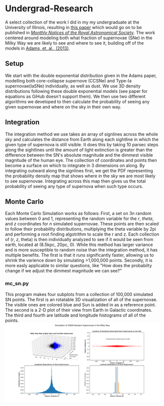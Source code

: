 # Undergrad-Research

A select collection of the work I did in my my undergraduate at the University of Illinois, resulting in [this paper](https://arxiv.org/abs/2012.06552) which would go on to be published in [*Monthly Notices of the Royal Astronomical Society*](https://academic.oup.com/mnras/article-abstract/507/1/927/6330468?redirectedFrom=fulltext). The work centered around modeling both what fraction of supernovae (SNe) in the Milky Way we are likely to see and where to see it, building off of the models in [Adams, et. al., (2013)](https://arxiv.org/pdf/1306.0559.pdf).

## Setup
We start with the double exponential distribution given in the Adams paper, modelling both core-collapse supernove (CCSNe) and Type-Ia supernovae(IaSNe) individually, as well as dust. We use 3D density distributions following these double exponential models (see paper for equations as GiHub doesn't support them). We then use two different algorithms we developed to then calculate the probability of seeing any given supernovae and where on the sky in their own way.
## Integration
The integration method we use takes an array of signlines across the whole sky and calculates the distance from Earth along each sightline in which the given type of supernova is still visible. It does this by taking 10 parsec steps along the sightlines until the amount of light extinction is greater than the difference between the SN's absolute magnitude and the dimmest visible magnitude of the human eye. The collection of coordinates and points then become a surface on which to integrate in 3 dimensions on along. By integrating outward along the signlines first, we get the PDF representing the probability density map that shows where in the sky we are most likely to see supernovae. Integrating across this map then gives us the total probability of seeing any type of supernova when such type occurs.

## Monte Carlo
Each Monte Carlo Simulation works as follows: First, a set on 3*n* random values between 0 and 1, representing the random variable for the *r*, *theta*, and *z* coordinates for *n* simulated supernovae. These points are then scaled to follow their probability distributions, multiplying the theta variable by 2pi and performing a root finding algotrithm to scale the r and z. Each collection of (*r*, *z*, theta) is then individually analyzed to see if it would be seen from earth, located at (8.5kpc, 20pc, 0). While this method has larger variance and is more susceptible to random noise than the integration method, it has multiple benefits. The first is that it runs significantly faster, allowing us to shrink the varience down by simulating >1,000,000 points. Secondly, it is more easly applicable to similar questions, like "How does the probabilty change if we adjust the dimmest magnitude we can see?" 

### mc_sn.py
This program makes four subplots from a collection of 100,000 simulated SN points. The first is an rotatable 3D visualization of all of the supernovae. The visible ones are colored blue and Sun is added in as a reference point. The second is a 2-D plot of their view from Earth in Galactic coordinates. The third and fourth are latitude and longitude histograms of all of the points.
![Alt text](./Images/montecarlo_subplots.png "mc_sn.png")
